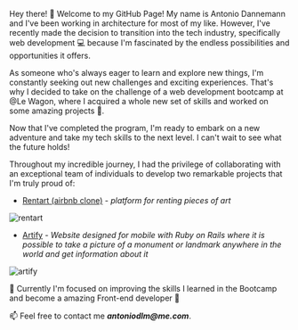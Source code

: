 Hey there! 👋 Welcome to my GitHub Page!
My name is Antonio Dannemann and I've been working in architecture for most of my like. However, I've recently made the decision to transition into the tech industry, specifically web development 💻 because I'm fascinated by the endless possibilities and opportunities it offers.

As someone who's always eager to learn and explore new things, I'm constantly seeking out new challenges and exciting experiences. That's why I decided to take on the challenge of a web development bootcamp at @Le Wagon, where I acquired a whole new set of skills and worked on some amazing projects 🚀.

Now that I've completed the program, I'm ready to embark on a new adventure and take my tech skills to the next level. I can't wait to see what the future holds!

Throughout my incredible journey, I had the privilege of collaborating with an exceptional team of individuals to develop two remarkable projects that I'm truly proud of:

  - [Rentart (airbnb clone)](https://github.com/wJoenn/rentart) - _platform for renting pieces of art_
  
  ![rentart](https://user-images.githubusercontent.com/114437310/230505397-f4a61efc-e513-4652-9e33-20932f9b92b6.png)


  - [Artify](https://github.com/wJoenn/artify) - _Website designed for mobile with Ruby on Rails where it is possible to take a picture of a monument or landmark anywhere in the world and get information about it_
  
![artify](https://user-images.githubusercontent.com/112712290/231252005-e2ad43f0-0d01-4e52-891a-0c6703f6ea16.jpg)

🔭 Currently I'm focused on improving the skills I learned in the Bootcamp and become a amazing Front-end developer 💪

📫 Feel free to contact me **_antoniodlm@me.com_**.



<!--
**MarianaCarlota/MarianaCarlota** is a ✨ _special_ ✨ repository because its `README.md` (this file) appears on your GitHub profile.

Here are some ideas to get you started:

- 🔭 I’m currently working on ...
- 🌱 I’m currently learning ...
- 👯 I’m looking to collaborate on ...
- 🤔 I’m looking for help with ...
- 💬 Ask me about ...
- 📫 How to reach me: ...
- 😄 Pronouns: ...
- ⚡ Fun fact: ...
-->
<!--
**AntonioDannemann/AntonioDannemann** is a ✨ _special_ ✨ repository because its `README.md` (this file) appears on your GitHub profile.

Here are some ideas to get you started:

- 🔭 I’m currently working on ...
- 🌱 I’m currently learning ...
- 👯 I’m looking to collaborate on ...
- 🤔 I’m looking for help with ...
- 💬 Ask me about ...
- 📫 How to reach me: ...
- 😄 Pronouns: ...
- ⚡ Fun fact: ...
-->

